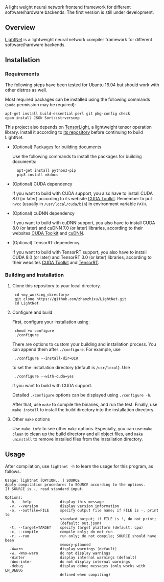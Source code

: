 A light weight neural network frontend framework for different software/hardware
backends. The first version is still under development.

## Overview

[LightNet](https://zhaozhixu.github.io/LightNet) is a lightweight neural 
network compiler framework for different software/hardware backends.

## Installation

### Requirements

The following steps have been tested for Ubuntu 16.04 but should work with
other distros as well. 

Most required packages can be installed using the following commands
(`sudo` permission may be required):

    apt-get install build-essential perl git pkg-config check
    cpan install JSON Sort::strverscmp

This project also depends on [TensorLight](https://github.com/zhaozhixu/TensorLight), a lightweight tensor operation library. Install it according to 
[its repository](https://github.com/zhaozhixu/TensorLight) before continuing to
build LightNet.

* (Optional) Packages for building documents

    Use the following commands to install the packages for building documents:
    
        apt-get install python3-pip
        pip3 install mkdocs

* (Optional) CUDA dependency

    If you want to build with CUDA support, you also have to install CUDA 8.0
    (or later) according to its website [CUDA Toolkit](http://docs.nvidia.com/cuda/cuda-installation-guide-linux/index.html).
    Remember to put `nvcc` (usually in `/usr/local/cuda/bin`) in environment
    variable `PATH`.

* (Optional) cuDNN dependency

    If you want to build with cuDNN support, you also have to install CUDA 8.0 
    (or later) and cuDNN 7.0 (or later) libraries, according to their websites
    [CUDA Toolkit](http://docs.nvidia.com/cuda/cuda-installation-guide-linux/index.html) and [cuDNN](https://docs.nvidia.com/deeplearning/sdk/cudnn-install/index.html).

* (Optional) TensorRT dependency

    If you want to build with TensorRT support, you also have to install CUDA
    8.0 (or later) and TensorRT 3.0 (or later) libraries, according to their
    websites [CUDA Toolkit](http://docs.nvidia.com/cuda/cuda-installation-guide-linux/index.html) and [TensorRT](https://docs.nvidia.com/deeplearning/sdk/tensorrt-install-guide/index.html).

### Building and Installation

1. Clone this repository to your local directory.

        cd <my_working_directory>
        git clone https://github.com/zhaozhixu/LightNet.git
        cd LightNet

2. Configure and build

    First, configure your installation using:
    
        chmod +x configure
        ./configure
    
    There are options to custom your building and installation process.
    You can append them after `./configure`. For example, use
    
        ./configure --install-dir=DIR
        
    to set the installation directory (default is `/usr/local`). Use
    
        ./configure --with-cuda=yes
        
    if you want to build with CUDA support.
    
    Detailed `./configure` options can be displayed using `./configure -h`.

    After that, use `make` to compile the binaries, and run the test.
    Finally, use `make install` to install the build directory into
    the installation directory.

3. Other `make` options

    Use `make info` to see other `make` options.
    Especially, you can use `make clean` to clean up the build directory and all
    object files, and `make uninstall` to remove installed files from
    the installation directory.

## Usage
After compilation, use `lightnet -h` to learn the usage for this program, as 
follows.

```
Usage: lightnet [OPTION...] SOURCE
Apply compilation procedures to SOURCE according to the options.
If SOURCE is -, read standard input.

Options:
  -h, --help             display this message
  -v, --version          display version information
  -o, --outfile=FILE     specify output file name; if FILE is -, print to
                         standard output; if FILE is !, do not print;
                         (default: out.json)
  -t, --target=TARGET    specify target platform (default: cpu)
  -c, --compile          compile only; do not run
  -r, --run              run only; do not compile; SOURCE should have been
                         memory-planned
  -Wwarn                 display warnings (default)
  -w, -Wno-warn          do not display warnings
  -Winter                display internal warnings (default)
  -Wno-inter             do not display internal warnings
  -debug                 display debug messages (only works with LN_DEBUG
                         defined when compiling)
```
